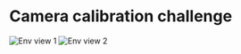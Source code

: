 # Camera calibration challenge
![Env view 1](./imgs/env_img1.jpg)
![Env view 2](./imgs/env_img2.jpg)
